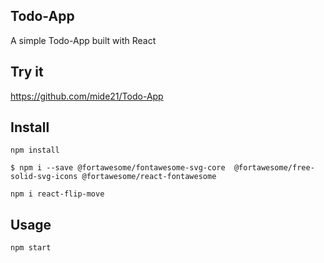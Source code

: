 ## Todo-App

A simple Todo-App built with React

## Try it

https://github.com/mide21/Todo-App

## Install

 `npm install`

 `$ npm i --save @fortawesome/fontawesome-svg-core  @fortawesome/free-solid-svg-icons @fortawesome/react-fontawesome`

 `npm i react-flip-move`


## Usage


 `npm start`
